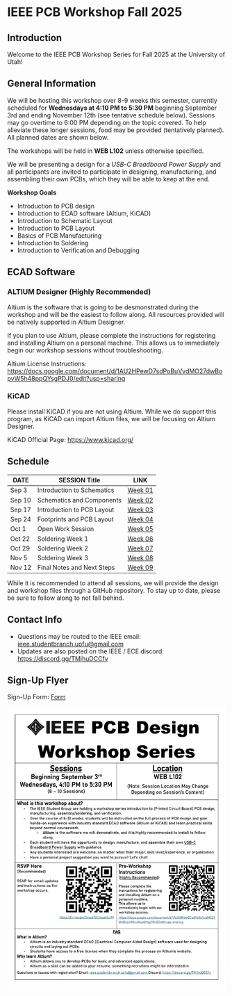# IEEE PCB Workshop Fall 2025

## Introduction
Welcome to the IEEE PCB Workshop Series for Fall 2025 at the University of Utah!

## General Information

We will be hosting this workshop over 8-9 weeks this semester, currently scheduled for **Wednesdays at 4:10 PM to 5:30 PM** beginning September 3rd and ending November 12th (see tentative schedule below). Sessions may go overtime to 6:00 PM depending on the topic covered. To help alleviate these longer sessions, food may be provided (tentatively planned). All planned dates are shown below.

The workshops will be held in **WEB L102** unless otherwise specified.

We will be presenting a design for a *USB-C Breadboard Power Supply* and all participants are invited to participate in designing, manufacturing, and assembling their own PCBs, which they will be able to keep at the end.

__Workshop Goals__

- Introduction to PCB design
- Introduction to ECAD software (Altium, KiCAD)
- Introduction to Schematic Layout
- Introduction to PCB Layout
- Basics of PCB Manufacturing
- Introduction to Soldering
- Introduction to Verification and Debugging

## ECAD Software

### ALTIUM Designer (Highly Recommended)
Altium is the software that is going to be desmonstrated during the workshop and will be the easiest to follow along. All resources provided will be natively supported in Altium Designer.

If you plan to use Altium, please complete the instructions for registering and installing Altium on a personal machine. This allows us to immediately begin our workshop sessions without troubleshooting.

Altium License Instructions:
https://docs.google.com/document/d/1AU2HPewD7sdPoBuVvdMO27dwBopvW5h48ppQYsgPDJ0/edit?usp=sharing

### KiCAD

Please install KiCAD if you are not using Altium. While we do support this program, as KiCAD can import Altium files, we will be focusing on Altium Designer.

KiCAD Official Page:
https://www.kicad.org/

## Schedule

| DATE   | SESSION Title | LINK |
|--------|---------------|------|
| Sep 3  | Introduction to Schematics | [Week 01](https://github.com/IEEE-U-of-U/IEEE-PCB-Workshop-Fall-2025/tree/main/Week01) |
| Sep 10 | Schematics and Components | [Week 02](https://github.com/IEEE-U-of-U/IEEE-PCB-Workshop-Fall-2025/tree/main/Week02) |
| Sep 17 | Introduction to PCB Layout | [Week 03](https://github.com/IEEE-U-of-U/IEEE-PCB-Workshop-Fall-2025/tree/main/Week03) |
| Sep 24 | Footprints and PCB Layout | [Week 04](https://github.com/IEEE-U-of-U/IEEE-PCB-Workshop-Fall-2025/tree/main/Week04) |
| Oct 1  | Open Work Session | [Week 05](https://github.com/IEEE-U-of-U/IEEE-PCB-Workshop-Fall-2025/tree/main/Week05) |
| Oct 22 | Soldering Week 1 | [Week 06](https://github.com/IEEE-U-of-U/IEEE-PCB-Workshop-Fall-2025/tree/main/Week06) |
| Oct 29 | Soldering Week 2 | [Week 07](https://github.com/IEEE-U-of-U/IEEE-PCB-Workshop-Fall-2025/tree/main/Week07) |
| Nov 5  | Soldering Week 3 | [Week 08](https://github.com/IEEE-U-of-U/IEEE-PCB-Workshop-Fall-2025/tree/main/Week08) |
| Nov 12 | Final Notes and Next Steps | [Week 09](https://github.com/IEEE-U-of-U/IEEE-PCB-Workshop-Fall-2025/tree/main/Week09) |

While it is recommended to attend all sessions, we will provide the design and workshop files through a GitHub repository. To stay up to date, please be sure to follow along to not fall behind.

## Contact Info

- Questions may be routed to the IEEE email: ieee.studentbranch.uofu@gmail.com
- Updates are also posted on the IEEE / ECE discord: https://discord.gg/TMjhuDCCfy

## Sign-Up Flyer

Sign-Up Form:
[Form](https://forms.gle/3xZnF7SPggJ7AQWy9)

![Sign Up Flyer](/Images/IEEE%20PCB%20Design%20Workshop%20F2025.png)
